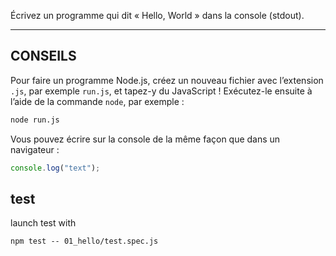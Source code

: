Écrivez un programme qui dit « Hello, World » dans la console (stdout).

---

## CONSEILS

Pour faire un programme Node.js, créez un nouveau fichier avec l’extension
`.js`, par exemple `run.js`, et tapez-y du JavaScript ! Exécutez-le
ensuite à l’aide de la commande `node`, par exemple :

```sh
node run.js
```

Vous pouvez écrire sur la console de la même façon que dans un navigateur :

```javascript
console.log("text");
```

## test

launch test with

```
npm test -- 01_hello/test.spec.js
```
